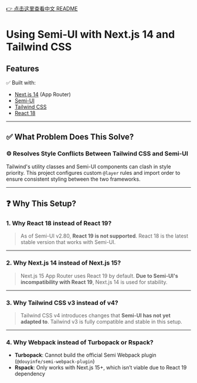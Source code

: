 [👉 点击这里查看中文 README](./README.zh-CN.md)

# Using Semi-UI with Next.js 14 and Tailwind CSS

## Features

✅ Built with:

* [Next.js 14](https://github.com/vercel/next.js) (App Router)
* [Semi-UI](https://github.com/DouyinFE/semi-design)
* [Tailwind CSS](https://github.com/tailwindlabs/tailwindcss)
* [React 18](https://react.dev/)

---

## ✅ What Problem Does This Solve?

### ⚙️ Resolves Style Conflicts Between Tailwind CSS and Semi-UI

Tailwind's utility classes and Semi-UI components can clash in style priority.
This project configures custom `@layer` rules and import order to ensure consistent styling between the two frameworks.

---

## ❓ Why This Setup?

### 1. Why React 18 instead of React 19?

> As of Semi-UI v2.80, **React 19 is not supported**.
> React 18 is the latest stable version that works with Semi-UI.

---

### 2. Why Next.js 14 instead of Next.js 15?

> Next.js 15 App Router uses React 19 by default.
> **Due to Semi-UI's incompatibility with React 19**, Next.js 14 is used for stability.

---

### 3. Why Tailwind CSS v3 instead of v4?

> Tailwind CSS v4 introduces changes that **Semi-UI has not yet adapted to**.
> Tailwind v3 is fully compatible and stable in this setup.

---

### 4. Why Webpack instead of Turbopack or Rspack?

* **Turbopack**: Cannot build the official Semi Webpack plugin (`@douyinfe/semi-webpack-plugin`)
* **Rspack**: Only works with Next.js 15+, which isn’t viable due to React 19 dependency